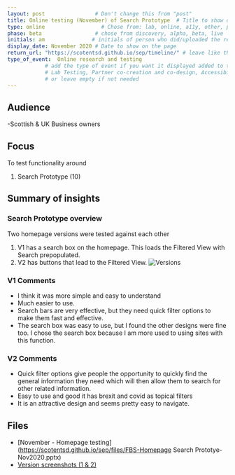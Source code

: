 ```yaml
---
layout: post                # Don't change this from "post"
title: Online testing (November) of Search Prototype  # Title to show on the page
type: online                  # Chose from: lab, online, a11y, other, partner
phase: beta                 # chose from discovery, alpha, beta, live
initials: am               # initials of person who did/uploaded the research
display_date: November 2020 # Date to show on the page
return_url: "https://scotentsd.github.io/sep/timeline/" # leave like this         
type_of_event:  Online research and testing            
            # add the type of event if you want it displayed added to the heading when the post if clicked on
            # Lab Testing, Partner co-creation and co-design, Accessibility, Online research and testing, Events, F2F and testing
            # or leave empty if not needed
---
```


## Audience
-Scottish & UK Business owners  

## Focus

To test functionality around
1. Search Prototype (10)

## Summary of insights
### Search Prototype overview
Two homepage versions were tested against each other
1. V1 has a search box on the homepage. This loads the Filtered View with Search prepopulated.
2. V2 has buttons that lead to the Filtered View.
![Versions](https://scotentsd.github.io/sep/files/Mobile_04.png)


### V1 Comments
- I think it was more simple and easy to understand
- Much easier to use.
- Search bars are very effective, but they need quick filter options to make them fast and effective.
- The search box was easy to use, but I found the other designs were fine too. I chose the search box because I am more used to using sites with this function.


### V2 Comments
- Quick filter options give people the opportunity to quickly find the general information they need which will then allow them to search for other related information.
- Easy to use and good it has brexit and covid as topical filters
- It is an attractive design and seems pretty easy to navigate.

## Files
- [November - Homepage testing](https://scotentsd.github.io/sep/files/FBS-Homepage Search Prototye-Nov2020.pptx)
- [Version screenshots (1 & 2)](https://scotentsd.github.io/sep/files/Nov_Versions.png)
